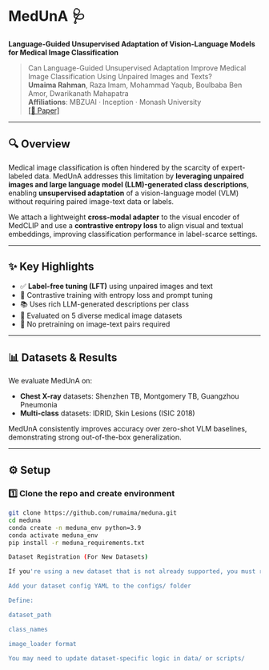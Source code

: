 # MedUnA 🩺  
**Language-Guided Unsupervised Adaptation of Vision-Language Models for Medical Image Classification**

> Can Language-Guided Unsupervised Adaptation Improve Medical Image Classification Using Unpaired Images and Texts?  
> **Umaima Rahman**, Raza Imam, Mohammad Yaqub, Boulbaba Ben Amor, Dwarikanath Mahapatra  
> **Affiliations**: MBZUAI · Inception · Monash University  
> [[📄 Paper]](https://arxiv.org/abs/2409.02729)

---

## 🔍 Overview

Medical image classification is often hindered by the scarcity of expert-labeled data. MedUnA addresses this limitation by **leveraging unpaired images and large language model (LLM)-generated class descriptions**, enabling **unsupervised adaptation** of a vision-language model (VLM) without requiring paired image-text data or labels.

We attach a lightweight **cross-modal adapter** to the visual encoder of MedCLIP and use a **contrastive entropy loss** to align visual and textual embeddings, improving classification performance in label-scarce settings.

---

## ✨ Key Highlights

- ✅ **Label-free tuning (LFT)** using unpaired images and text
- 🔁 Contrastive training with entropy loss and prompt tuning
- 📚 Uses rich LLM-generated descriptions per class
- 🧪 Evaluated on 5 diverse medical image datasets
- 🔌 No pretraining on image-text pairs required

---

## 📊 Datasets & Results

We evaluate MedUnA on:
- **Chest X-ray** datasets: Shenzhen TB, Montgomery TB, Guangzhou Pneumonia
- **Multi-class** datasets: IDRID, Skin Lesions (ISIC 2018)

MedUnA consistently improves accuracy over zero-shot VLM baselines, demonstrating strong out-of-the-box generalization.

---

## ⚙️ Setup

### 1️⃣ Clone the repo and create environment

```bash
git clone https://github.com/rumaima/meduna.git
cd meduna
conda create -n meduna_env python=3.9
conda activate meduna_env
pip install -r meduna_requirements.txt

Dataset Registration (For New Datasets)

If you're using a new dataset that is not already supported, you must register it first:

Add your dataset config YAML to the configs/ folder

Define:

dataset_path

class_names

image_loader format

You may need to update dataset-specific logic in data/ or scripts/
